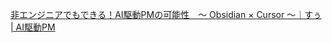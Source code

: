 [非エンジニアでもできる！AI駆動PMの可能性　〜 Obsidian × Cursor 〜｜すぅ | AI駆動PM](https://note.com/suh_sunaneko/n/n126409953a34)

